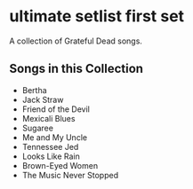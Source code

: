 # ultimate setlist first set

A collection of Grateful Dead songs.

## Songs in this Collection

- Bertha
- Jack Straw
- Friend of the Devil
- Mexicali Blues
- Sugaree
- Me and My Uncle
- Tennessee Jed
- Looks Like Rain
- Brown-Eyed Women
- The Music Never Stopped

